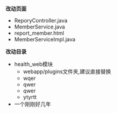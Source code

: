**改动页面**

*  ReporyController.java
* MemberService.java
* report_member.html
*  MemberServiceImpl.java

**改动目录**

* health_web模块
  * webapp/plugins文件夹,建议直接替换
  * wqer
  * qwer
  * qwer
  * ytyrtt
* 一个刚刚好几年
